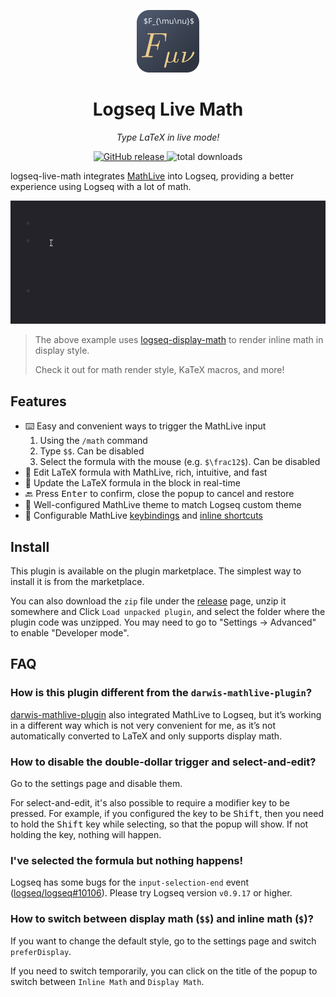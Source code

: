 <p align=center>
  <img src="icon.svg" width="100">
</p>
<h1 align=center>
  Logseq Live Math
</h1>
<p align=center>
  <em>Type LaTeX in live mode!</em>
</p>
<p align=center>
  <a href="https://github.com/AllanChain/logseq-live-math/releases">
    <img src="https://img.shields.io/github/v/release/AllanChain/logseq-live-math" alt="GitHub release">
  </a>
  <img src="https://img.shields.io/github/downloads/AllanChain/logseq-live-math/total" alt="total downloads">
</p>

logseq-live-math integrates [MathLive](https://cortexjs.io/mathlive/) into Logseq, providing a better experience using Logseq with a lot of math.

![live-math-demo](.github/live-math-demo.gif)

> The above example uses [logseq-display-math](https://github.com/AllanChain/logseq-display-math) to render inline math in display style.
>
> Check it out for math render style, KaTeX macros, and more!

## Features

- ⌨️ Easy and convenient ways to trigger the MathLive input
  1. Using the `/math` command
  2. Type `$$`. Can be disabled
  3. Select the formula with the mouse (e.g. `$\frac12$`). Can be disabled
- 📝 Edit LaTeX formula with MathLive, rich, intuitive, and fast
- 🔄 Update the LaTeX formula in the block in real-time
- 🔙 Press <kbd>Enter</kbd> to confirm, close the popup to cancel and restore
- 🎨 Well-configured MathLive theme to match Logseq custom theme
- 🔧 Configurable MathLive [keybindings](https://cortexjs.io/mathlive/guides/shortcuts/#key-bindings) and [inline shortcuts](https://cortexjs.io/mathlive/guides/shortcuts/#inline-shortcuts)

## Install

This plugin is available on the plugin marketplace. The simplest way to install it is from the marketplace.

You can also download the `zip` file under the [release](https://github.com/AllanChain/logseq-live-math/releases/latest) page, unzip it somewhere and Click `Load unpacked plugin`, and select the folder where the plugin code was unzipped. You may need to go to "Settings -> Advanced" to enable "Developer mode".

## FAQ

### How is this plugin different from the `darwis-mathlive-plugin`?

[darwis-mathlive-plugin](https://github.com/hkgnp/darwis-mathlive-plugin) also integrated MathLive to Logseq, but it’s working in a different way which is not very convenient for me, as it’s not automatically converted to LaTeX and only supports display math.

### How to disable the double-dollar trigger and select-and-edit?

Go to the settings page and disable them.

For select-and-edit, it's also possible to require a modifier key to be pressed.
For example, if you configured the key to be <kbd>Shift</kbd>, then you need to hold the <kbd>Shift</kbd> key while selecting, so that the popup will show. If not holding the key, nothing will happen.

### I've selected the formula but nothing happens!

Logseq has some bugs for the `input-selection-end` event ([logseq/logseq#10106](https://github.com/logseq/logseq/issues/10106)). Please try Logseq version `v0.9.17` or higher.

### How to switch between display math (`$$`) and inline math (`$`)?

If you want to change the default style, go to the settings page and switch `preferDisplay`.

If you need to switch temporarily, you can click on the title of the popup to switch between `Inline Math` and `Display Math`.
